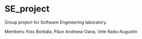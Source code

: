 # SE_project

Group project for Software Engineering laboratory. 

Members: Kiss Borbála, Păun Andreea-Oana, Vele Radu-Augustin
